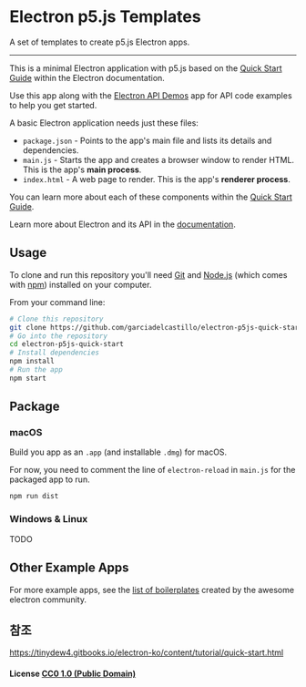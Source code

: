 # Electron p5.js Templates

A set of templates to create p5.js Electron apps.

***

This is a minimal Electron application with p5.js based on the [Quick Start Guide](http://electron.atom.io/docs/tutorial/quick-start) within the Electron documentation.

Use this app along with the [Electron API Demos](http://electron.atom.io/#get-started) app for API code examples to help you get started.

A basic Electron application needs just these files:

- `package.json` - Points to the app's main file and lists its details and dependencies.
- `main.js` - Starts the app and creates a browser window to render HTML. This is the app's **main process**.
- `index.html` - A web page to render. This is the app's **renderer process**.

You can learn more about each of these components within the [Quick Start Guide](http://electron.atom.io/docs/tutorial/quick-start).

Learn more about Electron and its API in the [documentation](http://electron.atom.io/docs/).

## Usage

To clone and run this repository you'll need [Git](https://git-scm.com) and [Node.js](https://nodejs.org/en/download/) (which comes with [npm](http://npmjs.com)) installed on your computer.

From your command line:

```bash
# Clone this repository
git clone https://github.com/garciadelcastillo/electron-p5js-quick-start
# Go into the repository
cd electron-p5js-quick-start
# Install dependencies
npm install
# Run the app
npm start
```

## Package

### macOS

Build you app as an `.app` (and installable `.dmg`) for macOS.

For now, you need to comment the line of `electron-reload` in `main.js` for the packaged app to run.

```
npm run dist
```

### Windows & Linux

TODO

## Other Example Apps

For more example apps, see the
[list of boilerplates](http://electron.atom.io/community/#boilerplates)
created by the awesome electron community.

## 참조
https://tinydew4.gitbooks.io/electron-ko/content/tutorial/quick-start.html


#### License [CC0 1.0 (Public Domain)](LICENSE.md)

